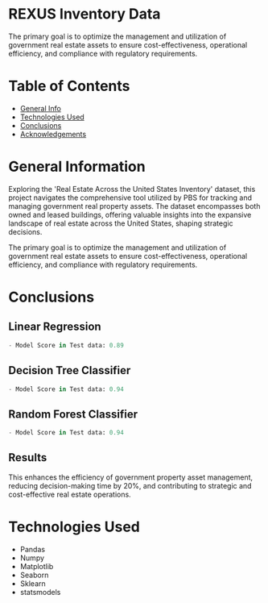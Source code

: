# REXUS Inventory Data
The primary goal is to optimize the management and utilization of government real estate assets to ensure cost-effectiveness, operational efficiency, and compliance with regulatory requirements.

# Table of Contents

+ [General Info](#general-information)
+ [Technologies Used](#technologies-used)
+ [Conclusions](#conclusions)
+ [Acknowledgements](#acknowledgements)


# General Information 
Exploring the 'Real Estate Across the United States Inventory' dataset, this project navigates the comprehensive tool utilized by PBS for tracking and managing government real property assets. The dataset encompasses both owned and leased buildings, offering valuable insights into the expansive landscape of real estate across the United States, shaping strategic decisions.

The primary goal is to optimize the management and utilization of government real estate assets to ensure cost-effectiveness, operational efficiency, and compliance with regulatory requirements.


# Conclusions

## Linear Regression  

```python
- Model Score in Test data: 0.89
```

## Decision Tree Classifier

```python
- Model Score in Test data: 0.94
```

## Random Forest Classifier

```python
- Model Score in Test data: 0.94
```

## Results 

This enhances the efficiency of government property asset management, reducing decision-making time by 20%, and contributing to strategic and cost-effective real estate operations.

# Technologies Used

+ Pandas
+ Numpy
+ Matplotlib
+ Seaborn
+ Sklearn
+ statsmodels
